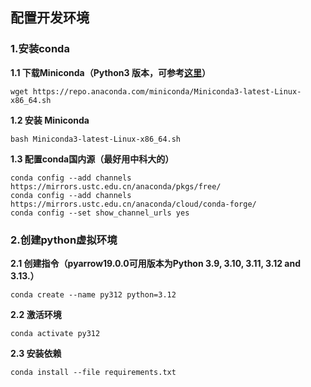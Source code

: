 

## 配置开发环境
### 1.安装conda

**1.1 下载Miniconda（Python3 版本，可参考[这里](https://blog.csdn.net/weixin_43651674/article/details/134880766)）**

```wget https://repo.anaconda.com/miniconda/Miniconda3-latest-Linux-x86_64.sh```

**1.2 安装 Miniconda**

```bash Miniconda3-latest-Linux-x86_64.sh```

**1.3 配置conda国内源（最好用中科大的）**

```conda config --add channels https://mirrors.ustc.edu.cn/anaconda/pkgs/main/
conda config --add channels https://mirrors.ustc.edu.cn/anaconda/pkgs/free/
conda config --add channels https://mirrors.ustc.edu.cn/anaconda/cloud/conda-forge/
conda config --set show_channel_urls yes
```

### 2.创建python虚拟环境

**2.1 创建指令（pyarrow19.0.0可用版本为Python 3.9, 3.10, 3.11, 3.12 and 3.13.）**

```conda create --name py312 python=3.12```

**2.2 激活环境**

```conda activate py312```

**2.3 安装依赖**

```conda install --file requirements.txt```

